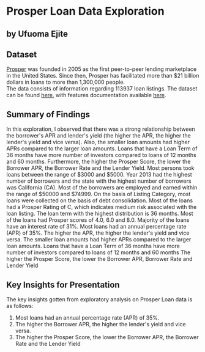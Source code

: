 # Prosper Loan Data Exploration
## by Ufuoma Ejite


## Dataset

[Prosper](https://www.prosper.com/) was founded in 2005 as the first peer-to-peer lending marketplace in the United States. Since then, Prosper has facilitated more than $21 billion dollars in loans to more than 1,300,000 people. <br />
The data consists of information regarding 113937 loan listings. The dataset can be found [here](https://s3.amazonaws.com/udacity-hosted-downloads/ud651/prosperLoanData.csv),
with features documentation available [here](https://docs.google.com/spreadsheets/d/1gDyi_L4UvIrLTEC6Wri5nbaMmkGmLQBk-Yx3z0XDEtI/edit#gid=0).


## Summary of Findings
In this exploration, I observed that there was a strong relationship between the
borrower's APR and lender's yield (the higher the APR, the higher the lender's 
yield and vice versa). Also, the smaller loan amounts had higher APRs compared 
to the larger loan amounts. Loans that have a Loan Term of 36 months have more 
number of investors compared to loans of 12 months and 60 months.
Furthermore, the higher the Prosper Score, the lower the Borrower APR, the
Borrower Rate and the Lender Yield.
Most persons took loans between the range of $3000 and $5000. Year 2013 had the 
highest number of borrowers and the state with the highest number of borrowers was California (CA).
Most of the borrowers are employed and earned within the range of $50000 and $74999. 
On the basis of Listing Category, most loans were collected on the basis of 
debt consolidation. Most of the loans had a Prosper Rating of C, which indicates 
medium risk associated with the loan listing.
The loan term with the highest distribution is 36 months. Most of the loans had Prosper scores of 
4.0, 6.0 and 8.0. 
Majority of the loans have an interest rate of 31%. Most loans had an annual percentage rate (APR) of 35%.
The higher the APR, the higher the lender's yield and vice versa. The smaller loan amounts had higher APRs compared to the larger loan amounts. Loans that have a Loan Term of 36 months have more number of investors 
compared to loans of 12 months and 60 months
The higher the Prosper Score, the lower the Borrower APR, Borrower Rate and Lender Yield


## Key Insights for Presentation

The key insights gotten from exploratory analysis on Prosper Loan data is as follows: <br>
1. Most loans had an annual percentage rate (APR) of 35%.
2. The higher the Borrower APR, the higher the lender's yield and vice versa.
3. The higher the Prosper Score, the lower the Borrower APR, the Borrower Rate and the Lender Yield
